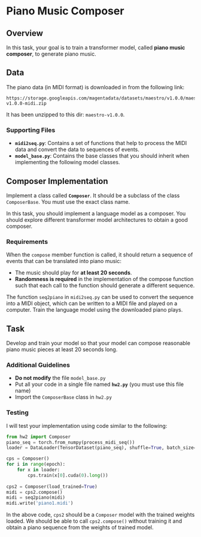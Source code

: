  # Piano Music Composer 

## Overview

In this task, your goal is to train a transformer model, called **piano music composer**, to generate piano music.

## Data

The piano data (in MIDI format) is downloaded in from the following link: 
```
https://storage.googleapis.com/magentadata/datasets/maestro/v1.0.0/maestro-v1.0.0-midi.zip
```

It has been unzipped to this dir: `maestro-v1.0.0`.

### Supporting Files

- **`midi2seq.py`**: Contains a set of functions that help to process the MIDI data and convert the data to sequences of events.
- **`model_base.py`**: Contains the base classes that you should inherit when implementing the following model classes.

## Composer Implementation

Implement a class called **`Composer`**. It should be a subclass of the class `ComposerBase`. You must use the exact class name.

In this task, you should implement a language model as a composer. You should explore different transformer model architectures to obtain a good composer.

### Requirements

When the `compose` member function is called, it should return a sequence of events that can be translated into piano music:

- The music should play for **at least 20 seconds**.
- **Randomness is required** in the implementation of the compose function such that each call to the function should generate a different sequence.

The function `seq2piano` in `midi2seq.py` can be used to convert the sequence into a MIDI object, which can be written to a MIDI file and played on a computer. Train the language model using the downloaded piano plays.

## Task

Develop and train your model so that your model can compose reasonable piano music pieces at least 20 seconds long.

### Additional Guidelines

- **Do not modify** the file `model_base.py`
- Put all your code in a single file named **`hw2.py`** (you must use this file name)
- Import the `ComposerBase` class in `hw2.py`


### Testing
I will test your implementation using code similar to the following:

```python
from hw2 import Composer
piano_seq = torch.from_numpy(process_midi_seq())
loader = DataLoader(TensorDataset(piano_seq), shuffle=True, batch_size=bsz)

cps = Composer()
for i in range(epoch):
    for x in loader:
        cps.train(x[0].cuda(0).long())
        
cps2 = Composer(load_trained=True)
midi = cps2.compose()
midi = seq2piano(midi)
midi.write('piano1.midi')
```

<!-- **Important**: I will do the testing in Google Colab. Make sure code can run in Colab on a GPU node. -->



In the above code, `cps2` should be a `Composer` model with the trained weights loaded. We should be able to call `cps2.compose()` without training it and obtain a piano sequence from the weights of trained model. 